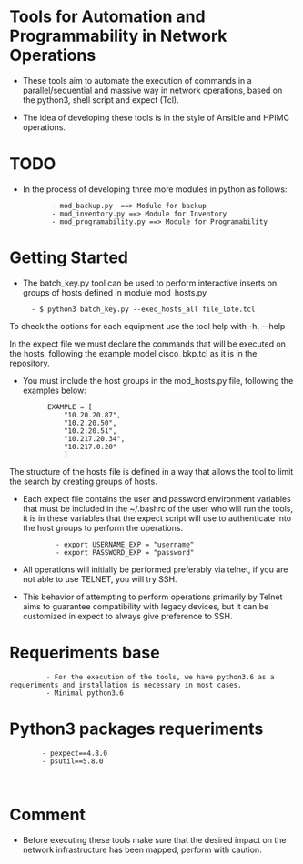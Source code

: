 # Tools for Automation and Programmability in Network Operations


* These tools aim to automate the execution of commands in a parallel/sequential and massive way in network operations, based on the python3, shell script and expect (Tcl).

* The idea of developing these tools is in the style of Ansible and HPIMC operations.



# TODO

* In the process of developing three more modules in python as follows:

			 
			 - mod_backup.py  ==> Module for backup
			 - mod_inventory.py ==> Module for Inventory
			 - mod_programability.py ==> Module for Programability
		


# Getting Started


* The batch_key.py tool can be used to perform interactive inserts on groups of hosts defined in module mod_hosts.py


		- $ python3 batch_key.py --exec_hosts_all file_lote.tcl


To check the options for each equipment use the tool help with -h, --help

In the expect file we must declare the commands that will be executed on the hosts, following the example model cisco_bkp.tcl as it is in the repository.


* You must include the host groups in the mod_hosts.py file, following the examples below:

			EXAMPLE = [
				"10.20.20.87",
				"10.2.20.50",
				"10.2.20.51",
				"10.217.20.34",
				"10.217.0.20"
				]

The structure of the hosts file is defined in a way that allows the tool to limit the search by creating groups of hosts.


* Each expect file contains the user and password environment variables that must be included in the ~/.bashrc of the user who will run the tools, it is in these variables that the expect script will use to authenticate into the host groups to perform the operations.


		
			  - export USERNAME_EXP = "username"
			  - export PASSWORD_EXP = "password"



* All operations will initially be performed preferably via telnet, if you are not able to use TELNET, you will try SSH.


* This behavior of attempting to perform operations primarily by Telnet aims to guarantee compatibility with legacy devices, but it can be customized in expect to always give preference to SSH.




		
			 
# Requeriments base
			 - For the execution of the tools, we have python3.6 as a requeriments and installation is necessary in most cases. 
			 - Minimal python3.6
			 
			 

# Python3 packages requeriments

			- pexpect==4.8.0
			- psutil==5.8.0


 
# Comment

* Before executing these tools make sure that the desired impact on the network infrastructure has been mapped, perform with caution.
